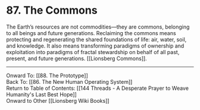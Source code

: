 # 87. The Commons

The Earth’s resources are not commodities—they are commons, belonging to all beings and future generations. Reclaiming the commons means protecting and regenerating the shared foundations of life: air, water, soil, and knowledge. It also means transforming paradigms of ownership and exploitation into paradigms of fractal stewardship on behalf of all past, present, and future generations. [[Lionsberg Commons]].

____

Onward To: [[88. The Prototype]]  
Back To: [[86. The New Human Operating System]]  
Return to Table of Contents: [[144 Threads - A Desperate Prayer to Weave Humanity's Last Best Hope]]  
Onward to Other [[Lionsberg Wiki Books]]  